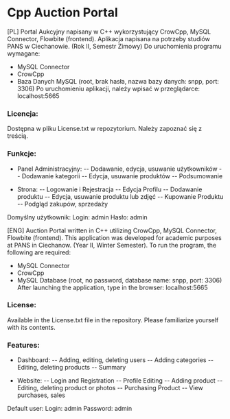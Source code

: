 # Cpp Auction Portal
 [PL]
 Portal Aukcyjny napisany w C++ wykorzystujący CrowCpp, MySQL Connector, Flowbite (frontend).
 Aplikacja napisana na potrzeby studiów PANS w Ciechanowie. (Rok II, Semestr Zimowy)
 Do uruchomienia programu wymagane:
 - MySQL Connector
 - CrowCpp
 - Baza Danych MySQL (root, brak hasła, nazwa bazy danych: snpp, port: 3306)
 Po uruchomieniu aplikacji, należy wpisać w przeglądarce: localhost:5665
 
 ### Licencja:
 Dostępna w pliku License.txt w repozytorium.
 Należy zapoznać się z treścią.
 
 ### Funkcje:
 * Panel Administracyjny:
 -- Dodawanie, edycja, usuwanie użytkowników
 -- Dodawanie kategorii
 -- Edycja, usuwanie produktów
 -- Podsumowanie
 
 * Strona:
 -- Logowanie i Rejestracja
 -- Edycja Profilu
 -- Dodawanie produktu
 -- Edycja, usuwanie produktu lub zdjęć
 -- Kupowanie Produktu
 -- Podgląd zakupów, sprzedaży
 
 Domyślny użytkownik:
 Login: admin
 Hasło: admin
 
 
 [ENG]
 Auction Portal written in C++ utilizing CrowCpp, MySQL Connector, Flowbite (frontend). 
 This application was developed for academic purposes at PANS in Ciechanow. (Year II, Winter Semester). 
 To run the program, the following are required:
 - MySQL Connector
 - CrowCpp
 - MySQL Database (root, no password, database name: snpp, port: 3306)
 After launching the application, type in the browser: localhost:5665
 
 ### License:
 Available in the License.txt file in the repository.
 Please familiarize yourself with its contents.
 
 ### Features:
 * Dashboard:
 -- Adding, editing, deleting users
 -- Adding categories
 -- Editing, deleting products
 -- Summary
 
 * Website:
 -- Login and Registration
 -- Profile Editing
 -- Adding product
 -- Editing, deleting product or photos
 -- Purchasing Product
 -- View purchases, sales
 
 Default user:
 Login: admin
 Password: admin
 
 
